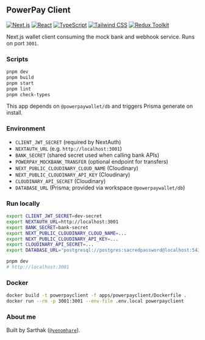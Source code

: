 ## PowerPay Client

[![Next.js](https://img.shields.io/badge/Next.js-15-000000?logo=nextdotjs&logoColor=white)](https://nextjs.org/)
[![React](https://img.shields.io/badge/React-19-61DAFB?logo=react&logoColor=black)](https://react.dev/)
[![TypeScript](https://img.shields.io/badge/TypeScript-5.x-3178C6?logo=typescript&logoColor=white)](https://www.typescriptlang.org/)
[![Tailwind CSS](https://img.shields.io/badge/Tailwind-4-38B2AC?logo=tailwindcss&logoColor=white)](https://tailwindcss.com/)
[![Redux Toolkit](https://img.shields.io/badge/Redux%20Toolkit-593D88?logo=redux&logoColor=white)](https://redux-toolkit.js.org/)

Next.js wallet client consuming the mock bank and webhook service. Runs on port `3001`.

### Scripts

```bash
pnpm dev
pnpm build
pnpm start
pnpm lint
pnpm check-types
```

This app depends on `@powerpaywallet/db` and triggers Prisma generate on install.

### Environment

- `CLIENT_JWT_SECRET` (required by NextAuth)
- `NEXTAUTH_URL` (e.g. `http://localhost:3001`)
- `BANK_SECRET` (shared secret used when calling bank APIs)
- `POWERPAY_MOCKBANK_TRANSFER` (optional endpoint for transfers)
- `NEXT_PUBLIC_CLOUDINARY_CLOUD_NAME` (Cloudinary)
- `NEXT_PUBLIC_CLOUDINARY_API_KEY` (Cloudinary)
- `CLOUDINARY_API_SECRET` (Cloudinary)
- `DATABASE_URL` (Prisma; provided via workspace `@powerpaywallet/db`)

### Run locally

```bash
export CLIENT_JWT_SECRET=dev-secret
export NEXTAUTH_URL=http://localhost:3001
export BANK_SECRET=bank-secret
export NEXT_PUBLIC_CLOUDINARY_CLOUD_NAME=...
export NEXT_PUBLIC_CLOUDINARY_API_KEY=...
export CLOUDINARY_API_SECRET=...
export DATABASE_URL="postgresql://postgres:sacredpassword@localhost:5432/powerpay"

pnpm dev
# http://localhost:3001
```

### Docker

```bash
docker build -t powerpayclient -f apps/powerpayclient/Dockerfile .
docker run --rm -p 3001:3001 --env-file .env.local powerpayclient
```

### About me

Built by Sarthak ([`@venomhare`](https://github.com/venomhare)).
